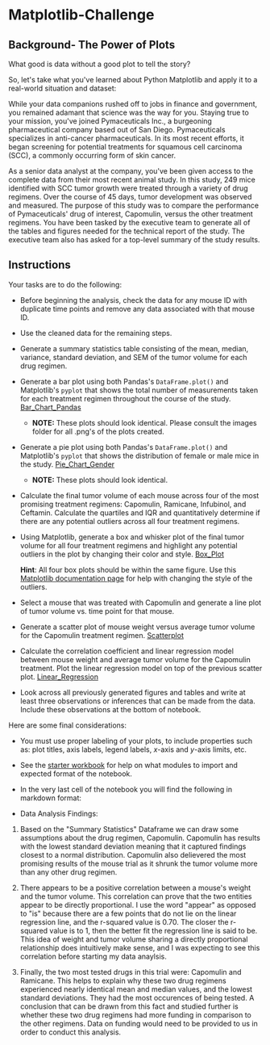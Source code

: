 # Matplotlib-Challenge

## Background- The Power of Plots

What good is data without a good plot to tell the story?

So, let's take what you've learned about Python Matplotlib and apply it to a real-world situation and dataset:

While your data companions rushed off to jobs in finance and government, you remained adamant that science was the way for you. Staying true to your mission, you've joined Pymaceuticals Inc., a burgeoning pharmaceutical company based out of San Diego. Pymaceuticals specializes in anti-cancer pharmaceuticals. In its most recent efforts, it began screening for potential treatments for squamous cell carcinoma (SCC), a commonly occurring form of skin cancer.

As a senior data analyst at the company, you've been given access to the complete data from their most recent animal study. In this study, 249 mice identified with SCC tumor growth were treated through a variety of drug regimens. Over the course of 45 days, tumor development was observed and measured. The purpose of this study was to compare the performance of Pymaceuticals' drug of interest, Capomulin, versus the other treatment regimens. You have been tasked by the executive team to generate all of the tables and figures needed for the technical report of the study. The executive team also has asked for a top-level summary of the study results.

## Instructions

Your tasks are to do the following:

* Before beginning the analysis, check the data for any mouse ID with duplicate time points and remove any data associated with that mouse ID.

* Use the cleaned data for the remaining steps.

* Generate a summary statistics table consisting of the mean, median, variance, standard deviation, and SEM of the tumor volume for each drug regimen.

* Generate a bar plot using both Pandas's `DataFrame.plot()` and Matplotlib's `pyplot` that shows the total number of measurements taken for each treatment regimen throughout the course of the study.
[Bar_Chart_Pandas](Pymaceuticals/Images/Bar_Chart_Pandas.png)

  * **NOTE:** These plots should look identical.  Please consult the images folder for all .png's of the plots created.

* Generate a pie plot using both Pandas's `DataFrame.plot()` and Matplotlib's `pyplot` that shows the distribution of female or male mice in the study.
[Pie_Chart_Gender](Pymaceuticals/Images/Pie_Chart_Gender.png)

  * **NOTE:** These plots should look identical.

* Calculate the final tumor volume of each mouse across four of the most promising treatment regimens: Capomulin, Ramicane, Infubinol, and Ceftamin. Calculate the quartiles and IQR and quantitatively determine if there are any potential outliers across all four treatment regimens.

* Using Matplotlib, generate a box and whisker plot of the final tumor volume for all four treatment regimens and highlight any potential outliers in the plot by changing their color and style.
[Box_Plot](Pymaceuticals/Images/Box_Plot.png)

  **Hint**: All four box plots should be within the same figure. Use this [Matplotlib documentation page](https://matplotlib.org/gallery/pyplots/boxplot_demo_pyplot.html#sphx-glr-gallery-pyplots-boxplot-demo-pyplot-py) for help with changing the style of the outliers.

* Select a mouse that was treated with Capomulin and generate a line plot of tumor volume vs. time point for that mouse.

* Generate a scatter plot of mouse weight versus average tumor volume for the Capomulin treatment regimen.
[Scatterplot](Pymaceuticals/Images/Scatterplot.png)

* Calculate the correlation coefficient and linear regression model between mouse weight and average tumor volume for the Capomulin treatment. Plot the linear regression model on top of the previous scatter plot.
[Linear_Regression](Pymaceuticals/Images/Linear_Regression.png)

* Look across all previously generated figures and tables and write at least three observations or inferences that can be made from the data. Include these observations at the bottom of notebook.

Here are some final considerations:

* You must use proper labeling of your plots, to include properties such as: plot titles, axis labels, legend labels, _x_-axis and _y_-axis limits, etc.

* See the [starter workbook](Pymaceuticals/pymaceuticals_starter.ipynb) for help on what modules to import and expected format of the notebook.

* In the very last cell of the notebook you will find the following in markdown format:

* Data Analysis Findings:
1. Based on the "Summary Statistics" Dataframe we can draw some assumptions about the drug regimen, Capomulin.  Capomulin has results with the lowest standard deviation meaning that it captured findings closest to a normal distribution. Capomulin also delievered the most promising results of the mouse trial as it shrunk the tumor volume more than any other drug regimen.

2. There appears to be a positive correlation between a mouse's weight and the tumor volume.  This correlation can prove that the two entities appear to be directly proportional.  I use the word "appear" as opposed to "is" because there are a few points that do not lie on the linear regression line, and the r-squared value is 0.70.  The closer the r-squared value is to 1, then the better fit the regression line is said to be.  This idea of weight and tumor volume sharing a directly proportional relationship does intuitively make sense, and I was expecting to see this correlation before starting my data anaylsis.

3. Finally, the two most tested drugs in this trial were: Capomulin and Ramicane. This helps to explain why these two drug regimens experienced nearly identical mean and median values, and the lowest standard deviations.  They had the most occurences of being tested.  A conclusion that can be drawn from this fact and studied further is whether these two drug regimens had more funding in comparison to the other regimens. Data on funding would need to be provided to us in order to conduct this analysis.
